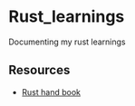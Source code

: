 # Rust_learnings

Documenting my rust learnings

## Resources

- [Rust hand book](https://doc.rust-lang.org/book)
